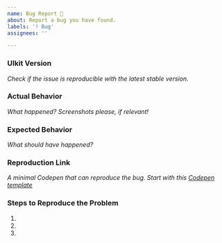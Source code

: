 ```yaml
---
name: Bug Report 🐛
about: Report a bug you have found.
labels: '! Bug'
assignees: ''

---
```


<!--

👋 Hi, thank you for using UIKit!

Please open an issues only for a bug report or feature request. Make sure no one else else has already opened a similar issue. If you need help or have questions about UIkit, there are few places to start:

- Search our public documentation: https://getuikit.com/docs
- Ask the community in the Discord chat: https://discord.gg/NEt4Pv7
- Look for an answer on Stack Overflow: https://stackoverflow.com/questions/ask?tags=getuikit

-->

### UIkit Version

*Check if the issue is reproducible with the latest stable version.*

### Actual Behavior

*What happened? Screenshots please, if relevant!*

### Expected Behavior

*What should have happened?*

### Reproduction Link

*A minimal Codepen that can reproduce the bug. Start with this [Codepen template](http://codepen.io/anon/pen/XMpryM)*

### Steps to Reproduce the Problem

1.
2.
3.
